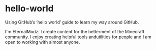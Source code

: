 # hello-world
Using GitHub’s ‘hello world’ guide to learn my way around GitHub.

I'm EternalModz. I create content for the betterment of the Minecraft community. I enjoy creating helpful tools andutilities for people and I am open to working with almost anyone. 
